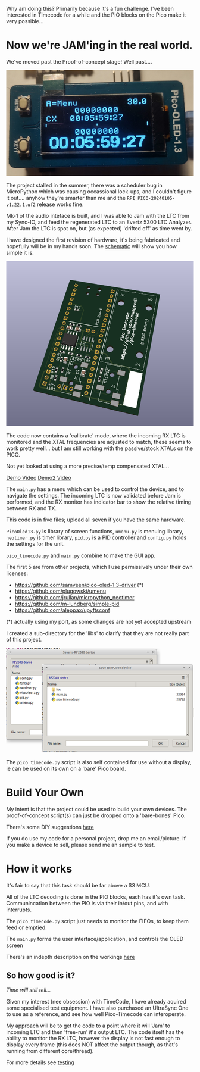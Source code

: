 
Why am doing this? Primarily because it's a fun challenge. I've been interested in Timecode for a while
and the PIO blocks on the Pico make it very possible...

# Now we're JAM'ing in the real world.

We've moved past the Proof-of-concept stage! Well past....

![Prototype Hardware](docs/pics/prototype_hardware.jpg)

The project stalled in the summer, there was a scheduler bug in MicroPython which was causing
occassional lock-ups, and I couldn't figure it out.... anyhow they're smarter than me and the 
`RPI_PICO-20240105-v1.22.1.uf2` release works fine.

Mk-1 of the audio inteface is built, and I was able to Jam with the LTC from my Sync-IO, and feed
the regenerated LTC to an Evertz 5300 LTC Analyzer. After Jam the LTC is spot on, but (as expected)
'drifted off' as time went by.

I have designed the first revision of hardware, it's being fabricated and hopefully will be in
my hands soon. The [schematic](hardware/output/schematic.pdf) will show you how simple it is.

![Render of Rev1](hardware/output/rev1-render.png)

The code now contains a 'calibrate' mode, where the incoming RX LTC is monitored and the XTAL
frequencies are adjusted to match, these seems to work pretty well... but I am still working
with the passive/stock XTALs on the PICO.

Not yet looked at using a more precise/temp compensated XTAL...

[Demo Video](https://youtu.be/miWlGS6fJNI)
[Demo2 Video](https://www.youtube.com/watch?v=WEdSII-7nx4)

The `main.py` has a menu which can be used to control the device, and to navigate the settings. 
The incoming LTC is now validated before Jam is performed, and the RX monitor has indicator bar to 
show the relative timing between RX and TX.

This code is in five files; upload all seven if you have the same hardware.

`PicoOled13.py` is library of screen functions, `umenu.py` is menuing library, `neotimer.py` is timer
library, `pid.py` is a PID controller and `config.py` holds the settings for the unit.

`pico_timecode.py` and `main.py` combine to make the GUI app.

The first 5 are from other projects, which I use permissively under their own licenses:

- https://github.com/samveen/pico-oled-1.3-driver (*)
- https://github.com/plugowski/umenu
- https://github.com/jrullan/micropython_neotimer
- https://github.com/m-lundberg/simple-pid
- https://github.com/aleppax/upyftsconf

(*) actually using my port, as some changes are not yet accepted upstream

I created a sub-directory for the 'libs' to clarify that they are not really part of this project.

![Save to Pico](docs/pics/save_to_pico.PNG)

The `pico_timecode.py` script is also self contained for use without a display, ie can be used on 
its own on a 'bare' Pico board.

# Build Your Own

My intent is that the project could be used to build your own devices. The proof-of-concept script(s) can 
just be dropped onto a 'bare-bones' Pico.

There's some DIY suggestions [here](docs/DIY.md)

If you do use my code for a personal project, drop me an email/picture.
If you make a device to sell, please send me an sample to test.

# How it works

It's fair to say that this task should be far above a $3 MCU.

All of the LTC decoding is done in the PIO blocks, each has it's own task. Communincation
between the PIO is via their in/out pins, and with interrupts. 

The `pico_timecode.py` script just needs to monitor the FIFOs, to keep them feed or emptied.

The `main.py` forms the user interface/application, and controls the OLED screen

There's an indepth description on the workings [here](docs/PIO.md)

## So how good is it?

*Time will still tell...*

Given my interest (nee obsession) with TimeCode, I have already aquired some specialised test equipment.
I have also purchased an UltraSync One to use as a reference, and see how well Pico-Timecode can
interoperate.

My approach will be to get the code to a point where it will 'Jam' to incoming LTC and then 'free-run' it's
output LTC. The code itself has the ability to monitor the RX LTC, however the display is not fast enough
to display every frame (this does NOT affect the output though, as that's running from different core/thread).

For more details see [testing](docs/testing.md)

